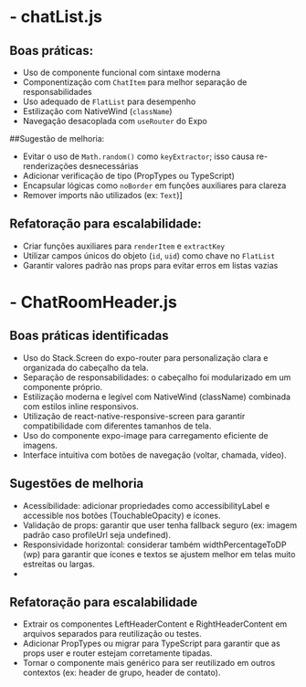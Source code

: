 # - chatList.js
## Boas práticas:
- Uso de componente funcional com sintaxe moderna
- Componentização com `ChatItem` para melhor separação de responsabilidades
- Uso adequado de `FlatList` para desempenho
- Estilização com NativeWind (`className`)
- Navegação desacoplada com `useRouter` do Expo

##Sugestão de melhoria:
- Evitar o uso de `Math.random()` como `keyExtractor`; isso causa re-renderizações desnecessárias
- Adicionar verificação de tipo (PropTypes ou TypeScript)
- Encapsular lógicas como `noBorder` em funções auxiliares para clareza
- Remover imports não utilizados (ex: `Text`)]

## Refatoração para escalabilidade:
- Criar funções auxiliares para `renderItem` e `extractKey`
- Utilizar campos únicos do objeto (`id`, `uid`) como chave no `FlatList`
- Garantir valores padrão nas props para evitar erros em listas vazias

# - ChatRoomHeader.js
##  Boas práticas identificadas
- Uso do Stack.Screen do expo-router para personalização clara e organizada do cabeçalho da tela.
- Separação de responsabilidades: o cabeçalho foi modularizado em um componente próprio.
- Estilização moderna e legível com NativeWind (className) combinada com estilos inline responsivos.
- Utilização de react-native-responsive-screen para garantir compatibilidade com diferentes tamanhos de tela.
- Uso do componente expo-image para carregamento eficiente de imagens.
- Interface intuitiva com botões de navegação (voltar, chamada, vídeo).

## Sugestões de melhoria
- Acessibilidade: adicionar propriedades como accessibilityLabel e accessible nos botões (TouchableOpacity) e ícones.
- Validação de props: garantir que user tenha fallback seguro (ex: imagem padrão caso profileUrl seja undefined).
- Responsividade horizontal: considerar também widthPercentageToDP (wp) para garantir que ícones e textos se ajustem melhor em telas muito estreitas ou largas.
- 
## Refatoração para escalabilidade
- Extrair os componentes LeftHeaderContent e RightHeaderContent em arquivos separados para reutilização ou testes.
- Adicionar PropTypes ou migrar para TypeScript para garantir que as props user e router estejam corretamente tipadas.
- Tornar o componente mais genérico para ser reutilizado em outros contextos (ex: header de grupo, header de contato).

  

  
